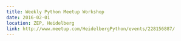 ```yaml
---
title: Weekly Python Meetup Workshop
date: 2016-02-01
location: ZEP, Heidelberg
link: http://www.meetup.com/HeidelbergPython/events/228156887/
---
```

